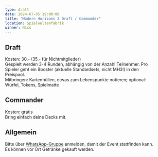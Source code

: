 ```yaml
---
type: draft
date: 2024-07-05 19:00:00
title: "Modern Horizons 3 Draft / Commander"
location: Spielweltenfabrik
winner: Nico
---
```

## Draft
Kosten: 30.- (35.- für Nichtmitglieder)\
Gespielt werden 3-4 Runden, abhängig von der Anzahl Teilnehmer.
Pro Spieler geht ein Booster (aktuelle Standardsets, nicht MH3!) in den Preispool. \
Mitbringen: Kartenhüllen, etwas zum Lebenspunkte notieren; optional: Würfel, Tokens, Spielmatte

## Commander
Kosten: gratis \
Bring einfach deine Decks mit.

## Allgemein
Bitte über [WhatsApp-Gruppe](https://chat.whatsapp.com/HQ7IINFrZB63esDNRqsIUw) anmelden, damit der Event stattfinden kann. \
Es können vor Ort Getränke gekauft werden.

